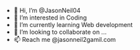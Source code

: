 - 👋 Hi, I’m @JasonNeil04
- 👀 I’m interested in Coding
- 🌱 I’m currently learning Web development
- 💞️ I’m looking to collaborate on ...
- 📫 Reach me @jasonneil2gamil.com

<!---
JasonNeil04/JasonNeil04 is a ✨ special ✨ repository because its `README.md` (this file) appears on your GitHub profile.
You can click the Preview link to take a look at your changes.
--->
